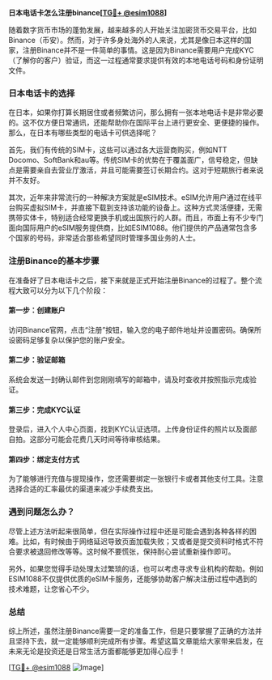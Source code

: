 **日本电话卡怎么注册binance[[TG💪+ @esim1088](https://t.me/s/esim1088)]**

随着数字货币市场的蓬勃发展，越来越多的人开始关注加密货币交易平台，比如Binance（币安）。然而，对于许多身处海外的人来说，尤其是像日本这样的国家，注册Binance并不是一件简单的事情。这是因为Binance需要用户完成KYC（了解你的客户）验证，而这一过程通常要求提供有效的本地电话号码和身份证明文件。

### 日本电话卡的选择

在日本，如果你打算长期居住或者频繁访问，那么拥有一张本地电话卡是非常必要的。这不仅方便日常通讯，还能帮助你在国际平台上进行更安全、更便捷的操作。那么，在日本有哪些类型的电话卡可供选择呢？

首先，我们有传统的SIM卡，这些可以通过各大运营商购买，例如NTT Docomo、SoftBank和au等。传统SIM卡的优势在于覆盖面广，信号稳定，但缺点是需要亲自去营业厅激活，并且可能需要签订长期合约。这对于短期旅行者来说并不友好。

其次，近年来非常流行的一种解决方案就是eSIM技术。eSIM允许用户通过在线平台购买虚拟SIM卡，并直接下载到支持该功能的设备上。这种方式灵活便捷，无需携带实体卡，特别适合经常更换手机或出国旅行的人群。而且，市面上有不少专门面向国际用户的eSIM服务提供商，比如ESIM1088。他们提供的产品通常包含多个国家的号码，非常适合那些希望同时管理多国业务的人士。

### 注册Binance的基本步骤

在准备好了日本电话卡之后，接下来就是正式开始注册Binance的过程了。整个流程大致可以分为以下几个阶段：

#### 第一步：创建账户
访问Binance官网，点击“注册”按钮，输入您的电子邮件地址并设置密码。确保所设密码足够复杂以保护您的账户安全。

#### 第二步：验证邮箱
系统会发送一封确认邮件到您刚刚填写的邮箱中，请及时查收并按照指示完成验证。

#### 第三步：完成KYC认证
登录后，进入个人中心页面，找到KYC认证选项。上传身份证件的照片以及面部自拍。这部分可能会花费几天时间等待审核结果。

#### 第四步：绑定支付方式
为了能够进行充值与提现操作，您还需要绑定一张银行卡或者其他支付工具。注意选择合适的汇率最优的渠道来减少手续费支出。

### 遇到问题怎么办？

尽管上述方法听起来很简单，但在实际操作过程中还是可能会遇到各种各样的困难。比如，有时候由于网络延迟导致页面加载失败；又或者是提交资料时格式不符合要求被退回修改等等。这时候不要慌张，保持耐心尝试重新操作即可。

另外，如果您觉得手动处理太过繁琐的话，也可以考虑寻求专业机构的帮助。例如ESIM1088不仅提供优质的eSIM卡服务，还能够协助客户解决注册过程中遇到的技术难题，让您省心不少。

### 总结

综上所述，虽然注册Binance需要一定的准备工作，但是只要掌握了正确的方法并且坚持下去，就一定能够顺利完成所有步骤。希望这篇文章能给大家带来启发，在未来无论是投资还是日常生活方面都能够更加得心应手！

[[TG💪+ @esim1088](https://t.me/s/esim1088) ![Image](https://i.postimg.cc/4NQfJmqS/Snipaste-2025-05-13-00-14-12.png)]